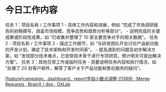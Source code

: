 # 今日工作内容

任务 1：项目名称 / 工作事项 1
    - 具体工作内容和进展，例如 “完成了市场调研报告的初稿撰写，涵盖市场规模、竞争态势和趋势分析等部分”。
    - 说明完成的关键成果或阶段性成果，如 “已收集并整理了 10 家主要竞争对手的相关数据”。
任务 2：项目名称 / 工作事项 2
    - 描述工作细节，如 “与研发团队开会讨论产品新功能的开发计划，确定了技术架构和开发时间表”。
    - 提及遇到的问题及初步解决方案，如 “发现部分技术难点，已安排技术骨干进行专项研究，预计明天可提出解决方案”。
任务 3：其他日常工作或临时任务
    - 简要说明任务内容和执行情况，如 “处理了 20 封客户邮件，解答了客户关于产品功能和售后服务的疑问”。

[[feature]campaign、dashboard、report字段小数点调整 (!1369) · Merge Requests · BrainX / dsp · GitLab](https://git.tec-do.com/BrainX/dsp/merge_requests/1369)